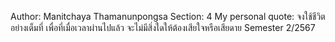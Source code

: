 Author: Manitchaya Thamanunpongsa
Section: 4
My personal quote: จงใช้ชีวิตอย่างเต็มที่ เพื่อที่เมื่อเวลาผ่านไปแล้ว จะไม่มีสิ่งใดให้ต้องเสียใจหรือเสียดาย
Semester 2/2567
